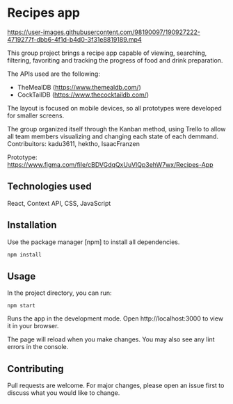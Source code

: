 # Recipes app



https://user-images.githubusercontent.com/98190097/190927222-4719277f-dbb6-4f1d-b4d0-3f31e8819189.mp4







This group project brings a recipe app capable of viewing, searching, filtering, favoriting and tracking the progress of food and drink preparation.

The APIs used are the following:
- TheMealDB (https://www.themealdb.com/)
- CockTailDB (https://www.thecocktaildb.com/)

The layout is focused on mobile devices, so all prototypes were developed for smaller screens.

The group organized itself through the Kanban method, using Trello to allow all team members visualizing and changing each state of each demmand. 
Contribuitors: kadu3611, hektho, IsaacFranzen

Prototype:
https://www.figma.com/file/cBDVGdqQxUuVlQp3ehW7wx/Recipes-App

## Technologies used
React, Context API, CSS, JavaScript

## Installation

Use the package manager [npm] to install all dependencies.

```bash
npm install
```

## Usage

In the project directory, you can run:

```
npm start
```
Runs the app in the development mode.
Open http://localhost:3000 to view it in your browser.

The page will reload when you make changes.
You may also see any lint errors in the console.

## Contributing
Pull requests are welcome. For major changes, please open an issue first to discuss what you would like to change.

